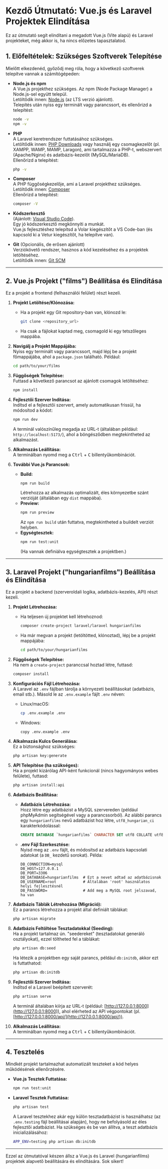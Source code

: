 # Kezdő Útmutató: Vue.js és Laravel Projektek Elindítása

Ez az útmutató segít elindítani a megadott Vue.js (Vite alapú) és Laravel projekteket, még akkor is, ha nincs előzetes tapasztalatod.

## 1. Előfeltételek: Szükséges Szoftverek Telepítése

Mielőtt elkezdenéd, győződj meg róla, hogy a következő szoftverek telepítve vannak a számítógépeden:

- **Node.js és npm**  
  A Vue.js projekthez szükséges. Az npm (Node Package Manager) a Node.js-sel együtt települ.  
  Letöltődik innen: [Node.js](https://nodejs.org/) (az LTS verzió ajánlott).  
  Telepítés után nyiss egy terminált vagy parancssort, és ellenőrizd a telepítést:
  ```bash
  node -v
  npm -v
  ```

- **PHP**  
  A Laravel keretrendszer futtatásához szükséges.  
  Letöltődik innen: [PHP Downloads](https://www.php.net/downloads.php) vagy használj egy csomagkezelőt (pl. XAMPP, WAMP, MAMP, Laragon), ami tartalmazza a PHP-t, webszervert (Apache/Nginx) és adatbázis-kezelőt (MySQL/MariaDB).  
  Ellenőrizd a telepítést:
  ```bash
  php -v
  ```

- **Composer**  
  A PHP függőségkezelője, ami a Laravel projekthez szükséges.  
  Letöltődik innen: [Composer](https://getcomposer.org/)  
  Ellenőrizd a telepítést:
  ```bash
  composer -V
  ```

- **Kódszerkesztő**  
  (Ajánlott: [Visual Studio Code](https://code.visualstudio.com/)).  
  Egy jó kódszerkesztő megkönnyíti a munkát.  
  Vue.js fejlesztéshez telepítsd a Volar kiegészítőt a VS Code-ban (és kapcsold ki a Vetur kiegészítőt, ha telepítve van).

- **Git** (Opcionális, de erősen ajánlott)  
  Verziókövető rendszer, hasznos a kód kezeléséhez és a projektek letöltéséhez.  
  Letöltődik innen: [Git SCM](https://git-scm.com/)

---

## 2. Vue.js Projekt ("films") Beállítása és Elindítása

Ez a projekt a frontend (felhasználói felület) részt kezeli.

1. **Projekt Letöltése/Klónozása:**  
   - Ha a projekt egy Git repository-ban van, klónozd le:  
     ```bash
     git clone <repository_url>
     ```
   - Ha csak a fájlokat kaptad meg, csomagold ki egy tetszőleges mappába.

2. **Navigálj a Projekt Mappájába:**  
   Nyiss egy terminált vagy parancssort, majd lépj be a projekt főmappájába, ahol a `package.json` található. Például:
   ```bash
   cd path/to/your/films
   ```

3. **Függőségek Telepítése:**  
   Futtasd a következő parancsot az ajánlott csomagok letöltéséhez:
   ```bash
   npm install
   ```

4. **Fejlesztői Szerver Indítása:**  
   Indítsd el a fejlesztői szervert, amely automatikusan frissül, ha módosítod a kódot:
   ```bash
   npm run dev
   ```
   A terminál valószínűleg megadja az URL-t (általában például: `http://localhost:5173/`), ahol a böngésződben megtekintheted az alkalmazást.

5. **Alkalmazás Leállítása:**  
   A terminálban nyomd meg a <kbd>Ctrl</kbd> + <kbd>C</kbd> billentyűkombinációt.

6. **További Vue.js Parancsok:**  
   - **Build:**  
     ```bash
     npm run build
     ```
     Létrehozza az alkalmazás optimalizált, éles környezetbe szánt verzióját (általában egy `dist` mappába).
   - **Preview:**  
     ```bash
     npm run preview
     ```
     Az `npm run build` után futtatva, megtekintheted a buildelt verziót helyben.
   - **Egységtesztek:**  
     ```bash
     npm run test:unit
     ```
     (Ha vannak definiálva egységtesztek a projektben.)

---

## 3. Laravel Projekt ("hungarianfilms") Beállítása és Elindítása

Ez a projekt a backend (szerveroldali logika, adatbázis-kezelés, API) részt kezeli.

1. **Projekt Létrehozása:**  
   - Ha teljesen új projektet kell létrehoznod:
     ```bash
     composer create-project laravel/laravel hungarianfilms
     ```
   - Ha már megvan a projekt (letöltötted, klónoztad), lépj be a projekt mappájába:
     ```bash
     cd path/to/your/hungarianfilms
     ```

2. **Függőségek Telepítése:**  
   Ha nem a `create-project` paranccsal hoztad létre, futtasd:
   ```bash
   composer install
   ```

3. **Konfigurációs Fájl Létrehozása:**  
   A Laravel az `.env` fájlban tárolja a környezeti beállításokat (adatbázis, email stb.). Másold le az `.env.example` fájlt `.env` néven:
   - Linux/macOS:
     ```bash
     cp .env.example .env
     ```
   - Windows:
     ```bash
     copy .env.example .env
     ```

4. **Alkalmazás Kulcs Generálása:**  
   Ez a biztonsághoz szükséges:
   ```bash
   php artisan key:generate
   ```

5. **API Telepítése (ha szükséges):**  
   Ha a projekt kizárólag API-ként funkcionál (nincs hagyományos webes felülete), futtasd:
   ```bash
   php artisan install:api
   ```

6. **Adatbázis Beállítása:**

   - **Adatbázis Létrehozása:**  
     Hozz létre egy adatbázist a MySQL szervereden (például phpMyAdmin segítségével vagy a parancssorból). Az alábbi parancs egy `hungarianfilms` nevű adatbázist hoz létre, `utf8_hungarian_ci` karakterkódolással:
     ```sql
     CREATE DATABASE `hungarianfilms` CHARACTER SET utf8 COLLATE utf8_hungarian_ci;
     ```

   - **.env Fájl Szerkesztése:**  
     Nyisd meg az `.env` fájlt, és módosítsd az adatbázis kapcsolati adatokat (a `DB_` kezdetű sorokat). Példa:
     ```
     DB_CONNECTION=mysql
     DB_HOST=127.0.0.1
     DB_PORT=3306
     DB_DATABASE=hungarianfilms  # Ezt a nevet adtad az adatbázisnak
     DB_USERNAME=root            # Általában 'root' használatos helyi fejlesztésnél
     DB_PASSWORD=                # Add meg a MySQL root jelszavad, ha van
     ```

7. **Adatbázis Táblák Létrehozása (Migráció):**  
   Ez a parancs létrehozza a projekt által definiált táblákat:
   ```bash
   php artisan migrate
   ```

8. **Adatbázis Feltöltése Tesztadatokkal (Seeding):**  
   Ha a projekt tartalmaz ún. "seedereket" (tesztadatokat generáló osztályokat), ezzel töltheted fel a táblákat:
   ```bash
   php artisan db:seed
   ```
   Ha létezik a projektben egy saját parancs, például `db:initdb`, akkor ezt is futtathatod:
   ```bash
   php artisan db:initdb
   ```

9. **Fejlesztői Szerver Indítása:**  
   Indítsd el a Laravel beépített szerverét:
   ```bash
   php artisan serve
   ```
   A terminál általában kiírja az URL-t (például: [http://127.0.0.1:8000](http://127.0.0.1:8000)), ahol elérheted az API végpontokat (pl. [http://127.0.0.1:8000/api/](http://127.0.0.1:8000/api/)).

10. **Alkalmazás Leállítása:**  
    A terminálban nyomd meg a <kbd>Ctrl</kbd> + <kbd>C</kbd> billentyűkombinációt.

---

## 4. Tesztelés

Mindkét projekt tartalmazhat automatizált teszteket a kód helyes működésének ellenőrzésére.

- **Vue.js Tesztek Futtatása:**
  ```bash
  npm run test:unit
  ```

- **Laravel Tesztek Futtatása:**
  ```bash
  php artisan test
  ```
  A Laravel tesztekhez akár egy külön tesztadatbázist is használhatsz (az `.env.testing` fájl beállításai alapján), hogy ne befolyásold az éles fejlesztői adatbázist. Ha szükséges és be van állítva, a teszt adatbázis inicializálásához:
  ```bash
  APP_ENV=testing php artisan db:initdb
  ```
---
Ezzel az útmutatóval készen állsz a Vue.js és Laravel (hungarianfilms) projektek alapvető beállítására és elindítására. Sok sikert!
